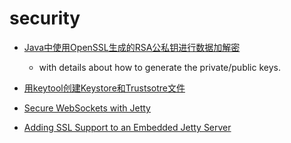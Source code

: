security
==============

- [Java中使用OpenSSL生成的RSA公私钥进行数据加解密](http://blog.csdn.net/chaijunkun/article/details/7275632)
	- with details about how to generate the private/public keys.
	
- [用keytool创建Keystore和Trustsotre文件 ](http://zjumty.iteye.com/blog/1885356)

- [Secure WebSockets with Jetty](http://amilamanoj.blogspot.com/2013/06/secure-websockets-with-jetty.html)
- [Adding SSL Support to an Embedded Jetty Server](http://java.dzone.com/articles/adding-ssl-support-embedded)
	
